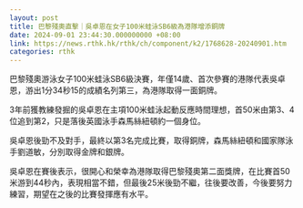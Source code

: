 ```yaml
---
layout: post
title: 巴黎殘奧直擊｜吳卓恩在女子100米蛙泳SB6級為港隊增添銅牌
date: 2024-09-01 23:44:30.000000000 +08:00
link: https://news.rthk.hk/rthk/ch/component/k2/1768628-20240901.htm
categories: rthk
---
```


巴黎殘奧游泳女子100米蛙泳SB6級決賽，年僅14歲、首次參賽的港隊代表吳卓恩，游出1分34秒15的成績名列第三，為港隊取得一面銅牌。

3年前獲教練發掘的吳卓恩在主項100米蛙泳起動反應時間理想，首50米由第3、4位追到第2，只是落後英國泳手森馬絲紐頓約一個身位。

吳卓恩後勁不及對手，最終以第3名完成比賽，取得銅牌，森馬絲紐頓和國家隊泳手劉道敏，分別取得金牌和銀牌。

吳卓恩在賽後表示，很開心和榮幸為港隊取得巴黎殘奧第二面獎牌，在比賽首50米游到44秒內，表現相當不錯，但最後25米後勁不繼，往後要改善，今後要努力練習，期望在之後的比賽發揮應有水平。

